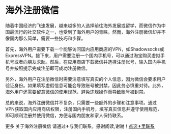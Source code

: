 # 海外注册微信

随着中国经济的飞速发展，越来越多的人选择前往海外发展或留学，而微信作为中国最流行的社交软件之一，也受到了海外用户的青睐。然而，海外注册微信却并不像国内那么简单，需要一些技巧和步骤。

首先，海外用户需要下载一个能够访问国内应用商店的VPN，如Shadowsocks或ExpressVPN。接下来，用户需要注册一个国内手机号，可以通过淘宝购买虚拟手机号或者向朋友求助。然后，在应用商店下载微信并选择注册账号，输入国内手机号并按照提示完成注册即可成功注册微信。

另外，海外用户在注册微信时需要注意填写真实的个人信息，因为微信会要求用户验证身份。如果填写虚假信息可能会导致账号被封禁，因此务必慎重对待。此外，海外用户还需要留意微信的使用规范，避免违规操作而导致账号被封禁。

总的来说，海外注册微信并不复杂，只需要一些额外的步骤和注意事项。通过VPN获取国内应用商店权限，注册国内手机号，填写真实信息并遵守使用规范，即可顺利注册并使用微信，方便与国内朋友和家人保持联系。

更多 关于海外注册微信 请通过✈与我们联系，感谢阅读,谢谢！[点这✈里联系](https://ww.k02.cc)